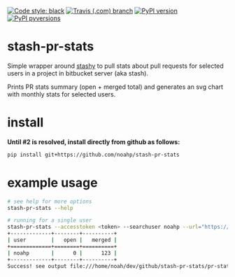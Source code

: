 [![Code style: black](https://img.shields.io/badge/code%20style-black-000000.svg?style=for-the-badge)](https://github.com/ambv/black) [![Travis (.com) branch](https://img.shields.io/travis/com/noahp/stash-pr-stats/master.svg?style=for-the-badge)](https://travis-ci.com/noahp/stash-pr-stats) [![PyPI version](https://img.shields.io/pypi/v/stash-pr-stats.svg?style=for-the-badge)](https://pypi.org/project/stash-pr-stats/) [![PyPI pyversions](https://img.shields.io/pypi/pyversions/stash-pr-stats.svg?style=for-the-badge)](https://pypi.python.org/pypi/stash-pr-stats/)
# stash-pr-stats
Simple wrapper around [stashy](https://github.com/cosmin/stashy) to pull stats
about pull requests for selected users in a project in bitbucket server (aka stash).

Prints PR stats summary (open + merged total) and generates an svg chart with
monthly stats for selected users.

# install
**Until #2 is resolved, install directly from github as follows:**
```bash
pip install git+https://github.com/noahp/stash-pr-stats
```

# example usage
```bash
# see help for more options
stash-pr-stats --help

# running for a single user
stash-pr-stats --accesstoken <token> --searchuser noahp --url="https://mystashserver.com"
+-------------+--------+----------+
| user        |   open |   merged |
+=============+========+==========+
| noahp       |      0 |      123 |
+-------------+--------+----------+
Success! see output file:///home/noah/dev/github/stash-pr-stats/pr-stats.svg
```
